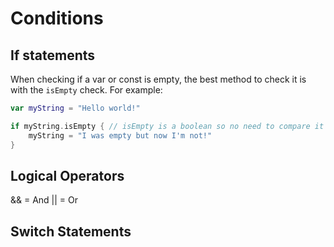 # Conditions

## If statements

When checking if a var or const is empty, the best method to check it is with the `isEmpty` check. For example:

``` swift
var myString = "Hello world!"

if myString.isEmpty { // isEmpty is a boolean so no need to compare it with == true
    myString = "I was empty but now I'm not!"
}
```

## Logical Operators

&& = And
|| = Or

## Switch Statements